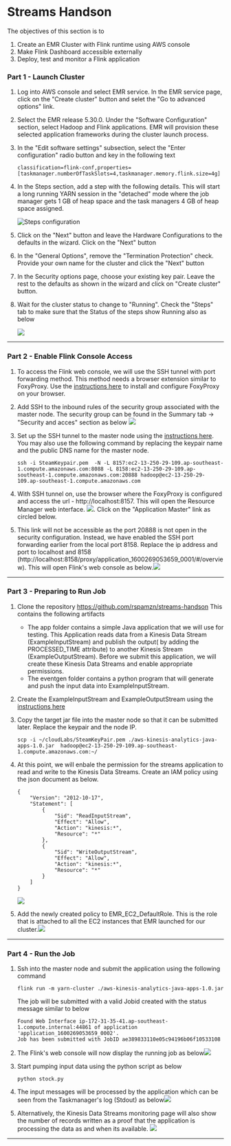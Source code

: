 # Streams Handson

The objectives of this section is to 

1. Create an EMR Cluster with Flink runtime using AWS console
2. Make Flink Dashboard accessible externally
3. Deploy, test and monitor a Flink application

### Part 1 - Launch Cluster

1. Log into AWS console and select EMR service. In the EMR service  page,  click on the "Create cluster" button and selet the "Go to advanced options" link.

2. Select the EMR release 5.30.0. Under the "Software Configuration" section, select Hadoop and Flink applications. EMR will provision these selected application frameworks during the cluster launch process.

3. In the "Edit software settings" subsection, select the "Enter configuration" radio button and key in the following text

   ```
   classification=flink-conf,properties=[taskmanager.numberOfTaskSlots=4,taskmanager.memory.flink.size=4g]
   ```

4. In the Steps section, add a step with the following details.  This will start a long running YARN session in the "detached" mode  where the job manager gets 1 GB of heap space and the task managers 4 GB of heap space assigned. 

   ![Steps configuration](https://github.com/rspamzn/streams-handson/blob/master/resources/steps.png)

5. Click on the "Next" button and leave the Hardware Configurations to the defaults in the wizard. Click on the "Next" button

6. In the "General Options", remove the "Termination Protection" check. Provide your own name for the cluster and click the "Next" button

7. In the Security options page, choose your existing key pair. Leave the rest to the defaults as shown in the wizard and click on "Create cluster" button.

8. Wait for the cluster status to change to "Running". Check the "Steps" tab to make sure that the Status of the steps show Running also as below

   ![](https://github.com/rspamzn/streams-handson/blob/master/resources/running.png)

   

------



### Part 2 - Enable Flink Console Access

1. To access the Flink web console, we will use the SSH tunnel with port forwarding method. This method needs a browser extension  similar to FoxyProxy. Use the [instructions here](https://docs.aws.amazon.com/emr/latest/ManagementGuide/emr-connect-master-node-proxy.html) to install and configure FoxyProxy on your browser.

2.  Add SSH to the inbound rules of the security group associated with the master node. The security group can be found in the Summary tab -> "Security and acces" section as below ![](https://github.com/rspamzn/streams-handson/blob/master/resources/summary.png)

3. Set up the SSH tunnel to the master node using the [instructions here](https://docs.aws.amazon.com/emr/latest/ManagementGuide/emr-ssh-tunnel-local.html). You may also use the following command by replacing the keypair name and the public DNS name for the master node. 

   ```
   ssh -i SteamKeypair.pem  -N -L 8157:ec2-13-250-29-109.ap-southeast-1.compute.amazonaws.com:8088 -L 8158:ec2-13-250-29-109.ap-southeast-1.compute.amazonaws.com:20888 hadoop@ec2-13-250-29-109.ap-southeast-1.compute.amazonaws.com
   ```

4. With SSH tunnel on, use the browser where the FoxyProxy is configured and access the url - http://localhost:8157. This will open the Resource Manager web interface. ![](https://github.com/rspamzn/streams-handson/blob/master/resources/applications.png). Click on the "Application Master" link as circled below.

5. This link will not be accessible as the port 20888 is not open in the security configuration. Instead, we have enabled the SSH port forwarding earlier from the local port 8158. Replace the ip address and port to localhost and 8158 (http://localhost:8158/proxy/application_1600269053659_0001/#/overview). This will open Flink's web console as below.![](https://github.com/rspamzn/streams-handson/blob/master/resources/flinkweb.png)

   

------



### Part 3 - Preparing to Run Job

1. Clone the repository https://github.com/rspamzn/streams-handson This contains the following artifacts

   - The app folder contains a simple Java application that we will use for testing. This Application reads data from a Kinesis Data Stream (ExampleInputStream) and publish the output( by adding the PROCESSED_TIME attribute) to another Kinesis Stream (ExampleOutputStream). Before we submit this application, we will create these Kinesis Data Streams and enable appropriate permissions.
   - The eventgen folder contains a python program that will generate and push the input data into ExampleInputStream.

2. Create the ExampleInputStream and ExampleOutputStream using the [instructions here](https://docs.aws.amazon.com/streams/latest/dev/amazon-kinesis-streams.html)

3. Copy the target jar file into the master node so that it can be submitted later. Replace the keypair and the node IP.

   ```
   scp -i ~/cloudLabs/SteamKeyPair.pem ./aws-kinesis-analytics-java-apps-1.0.jar  hadoop@ec2-13-250-29-109.ap-southeast-1.compute.amazonaws.com:~/
   ```

4. At this point, we will enbale the permission for the streams application to read and write to the Kinesis Data Streams. Create an IAM policy using the json document as below.

   ```
   {
       "Version": "2012-10-17",
       "Statement": [
           {
               "Sid": "ReadInputStream",
               "Effect": "Allow",
               "Action": "kinesis:*",
               "Resource": "*"
           },
           {
               "Sid": "WriteOutputStream",
               "Effect": "Allow",
               "Action": "kinesis:*",
               "Resource": "*"
           }
       ]
   }
   ```

   ![](https://github.com/rspamzn/streams-handson/blob/master/resources/policycreate.png)

5. Add the newly created policy to EMR_EC2_DefaultRole. This is the role that is attached to all the EC2 instances that EMR launched for our cluster.![](https://github.com/rspamzn/streams-handson/blob/master/resources/policyadd.png)



------



### Part 4 - Run the Job

1. Ssh into the master node and submit the application using the following command 

   ```
   flink run -m yarn-cluster ./aws-kinesis-analytics-java-apps-1.0.jar
   ```

   The job will be submitted with a valid Jobid created with the status message similar to below

   ```
   Found Web Interface ip-172-31-35-41.ap-southeast-1.compute.internal:44861 of application 'application_1600269053659_0002'.
   Job has been submitted with JobID ae389833110e05c94196b06f10533108
   ```

2. The Flink's web console will now display the running job as below![](https://github.com/rspamzn/streams-handson/blob/master/resources/submitted.png)

3. Start pumping input data using the python script as below

   ```
   python stock.py
   ```

4. The input messages will be processed by the application which can be seen from the Taskmanager's log (Stdout) as below![](https://github.com/rspamzn/streams-handson/blob/master/resources/flinklogs.png)

5. Alternatively, the Kinesis Data Streams monitoring page will also show the number of records written as a proof that the application is processing the data as and when its available. ![](https://github.com/rspamzn/streams-handson/blob/master/resources/kdsmon.png)

   

------




